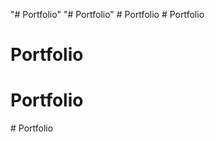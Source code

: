 "# Portfolio" 
"# Portfolio" 
#   P o r t f o l i o  
 # Portfolio
# Portfolio
# Portfolio
#   P o r t f o l i o  
 